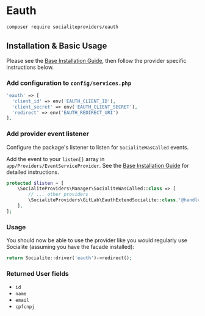 # Eauth

```bash
composer require socialiteproviders/eauth
```

## Installation & Basic Usage

Please see the [Base Installation Guide](https://socialiteproviders.com/usage/), then follow the provider specific instructions below.

### Add configuration to `config/services.php`

```php
'eauth' => [    
  'client_id' => env('EAUTH_CLIENT_ID'),  
  'client_secret' => env('EAUTH_CLIENT_SECRET'),  
  'redirect' => env('EAUTH_REDIRECT_URI') 
],
```

### Add provider event listener

Configure the package's listener to listen for `SocialiteWasCalled` events.

Add the event to your `listen[]` array in `app/Providers/EventServiceProvider`. See the [Base Installation Guide](https://socialiteproviders.com/usage/) for detailed instructions.

```php
protected $listen = [
    \SocialiteProviders\Manager\SocialiteWasCalled::class => [
        // ... other providers
        \SocialiteProviders\GitLab\EauthExtendSocialite::class.'@handle',
    ],
];
```

### Usage

You should now be able to use the provider like you would regularly use Socialite (assuming you have the facade installed):

```php
return Socialite::driver('eauth')->redirect();
```

### Returned User fields

- ``id``
- ``name``
- ``email``
- ``cpfcnpj``